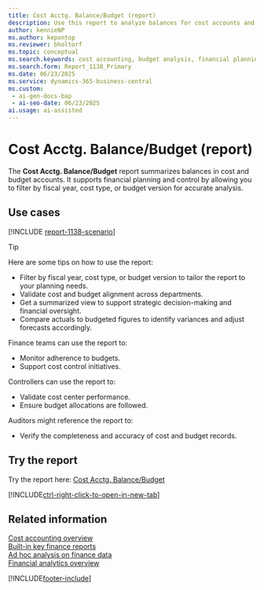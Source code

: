 ```yaml
---
title: Cost Acctg. Balance/Budget (report)
description: Use this report to analyze balances for cost accounts and budgets to support financial planning and control.
author: kennieNP
ms.author: kepontop
ms.reviewer: bholtorf
ms.topic: conceptual
ms.search.keywords: cost accounting, budget analysis, financial planning
ms.search.form: Report_1138_Primary
ms.date: 06/23/2025
ms.service: dynamics-365-business-central
ms.custom:
 - ai-gen-docs-bap
 - ai-seo-date: 06/23/2025
ai.usage: ai-assisted
---
```


# Cost Acctg. Balance/Budget (report)

The **Cost Acctg. Balance/Budget** report summarizes balances in cost and budget accounts. It supports financial planning and control by allowing you to filter by fiscal year, cost type, or budget version for accurate analysis.

## Use cases

[!INCLUDE [report-1138-scenario](../includes/report-1138-scenario-include.md)]

> [!TIP]
> Here are some tips on how to use the report:
>
> * Filter by fiscal year, cost type, or budget version to tailor the report to your planning needs.
> * Validate cost and budget alignment across departments.
> * Get a summarized view to support strategic decision-making and financial oversight.
> * Compare actuals to budgeted figures to identify variances and adjust forecasts accordingly.

Finance teams can use the report to:

* Monitor adherence to budgets.
* Support cost control initiatives.

Controllers can use the report to:

* Validate cost center performance.
* Ensure budget allocations are followed.

Auditors might reference the report to:

* Verify the completeness and accuracy of cost and budget records.

## Try the report

Try the report here: [Cost Acctg. Balance/Budget](https://businesscentral.dynamics.com?report=1138)

[!INCLUDE[ctrl-right-click-to-open-in-new-tab](../includes/ctrl-right-click-to-open-in-new-tab.md)]

## Related information

[Cost accounting overview](../finance-manage-cost-accounting.md)  
[Built-in key finance reports](../finance-reports.md)  
[Ad hoc analysis on finance data](../ad-hoc-analysis-finance.md)  
[Financial analytics overview](../bi.md)  

[!INCLUDE[footer-include](../includes/footer-banner.md)]